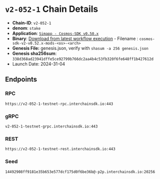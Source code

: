 
# `v2-052-1` Chain Details

* **Chain-ID**: `v2-052-1`
* **denom**: `stake`
* **Application**: [`Simapp - Cosmos-SDK v0.50.x`](https://github.com/cosmos/cosmos-sdk/tree/release/v0.50.x/simapp)
* **Binary**: [Download from latest workflow execution](https://github.com/cosmos/nightly-stack/actions/workflows/nightlies-scheduled.yaml) - Filename : `cosmos-sdk-v2-v0.52.x-mods-<os>-<arch>`
* **Genesis File:**  genesis.json, verify with `shasum -a 256 genesis.json`
* **Genesis sha256sum**: `338d368ad23941dffe5ce92799b766dc2aa4b4c53fb320f6fe648ff1b427612d`
* Launch Date: 2024-31-04

## Endpoints

### RPC

`https://v2-052-1-testnet-rpc.interchainsdk.io:443`


### gRPC

`v2-052-1-testnet-grpc.interchainsdk.io:443`


### REST

`https://v2-052-1-testnet-rest.interchainsdk.io:443`


### Seed

`14492908ff9181e35b653e577dcf175d0f6be36b@-p2p.interchainsdk.io:20256`
